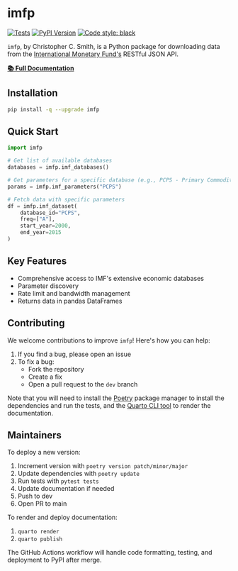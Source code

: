 # imfp

[![Tests](https://github.com/chriscarrollsmith/imfp/actions/workflows/test.yml/badge.svg)](https://github.com/chriscarrollsmith/imfp/actions/workflows/test.yml)
[![PyPI Version](https://img.shields.io/pypi/v/imfp.svg)](https://pypi.python.org/pypi/imfp)
[![Code style: black](https://img.shields.io/badge/code%20style-black-000000.svg)](https://github.com/psf/black)

`imfp`, by Christopher C. Smith, is a Python package for downloading data from the [International Monetary Fund's](http://data.imf.org/) RESTful JSON API.

**[📚 Full Documentation](https://promptlytechnologies.com/imfp/)**

## Installation

```bash
pip install -q --upgrade imfp
```

## Quick Start

```python
import imfp

# Get list of available databases
databases = imfp.imf_databases()

# Get parameters for a specific database (e.g., PCPS - Primary Commodity Price System)
params = imfp.imf_parameters("PCPS")

# Fetch data with specific parameters
df = imfp.imf_dataset(
    database_id="PCPS",
    freq=["A"],
    start_year=2000,
    end_year=2015
)
```

## Key Features

- Comprehensive access to IMF's extensive economic databases
- Parameter discovery
- Rate limit and bandwidth management
- Returns data in pandas DataFrames

## Contributing

We welcome contributions to improve `imfp`! Here's how you can help:

1. If you find a bug, please open an issue
2. To fix a bug:
   - Fork the repository
   - Create a fix
   - Open a pull request to the `dev` branch

Note that you will need to install the [Poetry](https://python-poetry.org/docs/#installation) package manager to install the dependencies and run the tests, and the [Quarto CLI tool](https://quarto.org/docs/download/) to render the documentation.

## Maintainers

To deploy a new version:
1. Increment version with `poetry version patch/minor/major`
2. Update dependencies with `poetry update`
3. Run tests with `pytest tests`
4. Update documentation if needed
5. Push to dev
6. Open PR to main

To render and deploy documentation:
1. `quarto render`
2. `quarto publish`

The GitHub Actions workflow will handle code formatting, testing, and deployment to PyPI after merge.

